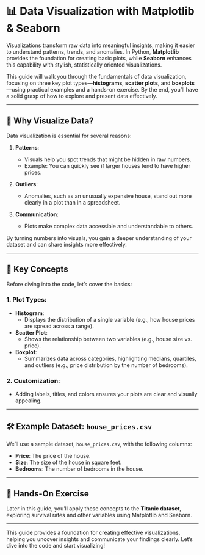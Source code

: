 # 📊 Data Visualization with Matplotlib & Seaborn

Visualizations transform raw data into meaningful insights, making it easier to understand patterns, trends, and anomalies. In Python, **Matplotlib** provides the foundation for creating basic plots, while **Seaborn** enhances this capability with stylish, statistically oriented visualizations.

This guide will walk you through the fundamentals of data visualization, focusing on three key plot types—**histograms**, **scatter plots**, and **boxplots**—using practical examples and a hands-on exercise. By the end, you’ll have a solid grasp of how to explore and present data effectively.

---

## 🌟 Why Visualize Data?

Data visualization is essential for several reasons:

1. **Patterns**:
   - Visuals help you spot trends that might be hidden in raw numbers.
   - Example: You can quickly see if larger houses tend to have higher prices.

2. **Outliers**:
   - Anomalies, such as an unusually expensive house, stand out more clearly in a plot than in a spreadsheet.

3. **Communication**:
   - Plots make complex data accessible and understandable to others.

By turning numbers into visuals, you gain a deeper understanding of your dataset and can share insights more effectively.

---

## 🔑 Key Concepts

Before diving into the code, let’s cover the basics:

### 1. **Plot Types**:
- **Histogram**:
  - Displays the distribution of a single variable (e.g., how house prices are spread across a range).
- **Scatter Plot**:
  - Shows the relationship between two variables (e.g., house size vs. price).
- **Boxplot**:
  - Summarizes data across categories, highlighting medians, quartiles, and outliers (e.g., price distribution by the number of bedrooms).

### 2. **Customization**:
- Adding labels, titles, and colors ensures your plots are clear and visually appealing.

---

## 🛠 Example Dataset: `house_prices.csv`

We’ll use a sample dataset, `house_prices.csv`, with the following columns:
- **Price**: The price of the house.
- **Size**: The size of the house in square feet.
- **Bedrooms**: The number of bedrooms in the house.

---

## 🎯 Hands-On Exercise

Later in this guide, you’ll apply these concepts to the **Titanic dataset**, exploring survival rates and other variables using Matplotlib and Seaborn.

---

This guide provides a foundation for creating effective visualizations, helping you uncover insights and communicate your findings clearly. Let’s dive into the code and start visualizing!